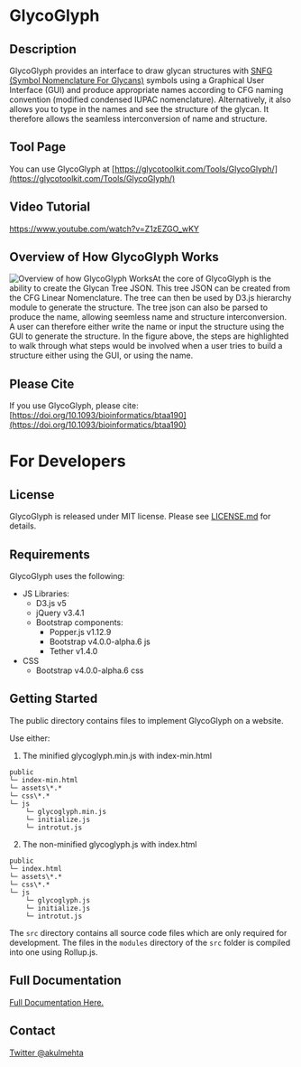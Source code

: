 # GlycoGlyph

## Description

GlycoGlyph provides an interface to draw glycan structures with [SNFG (Symbol Nomenclature For Glycans)](https://www.ncbi.nlm.nih.gov/glycans/snfg.html) symbols using a Graphical User Interface (GUI) and produce appropriate names according to CFG naming convention (modified condensed IUPAC nomenclature). Alternatively, it also allows you to type in the names and see the structure of the glycan. It therefore allows the seamless interconversion of name and structure.

## Tool Page

You can use GlycoGlyph at [https://glycotoolkit.com/Tools/GlycoGlyph/](https://glycotoolkit.com/Tools/GlycoGlyph/)

## Video Tutorial

https://www.youtube.com/watch?v=Z1zEZGO_wKY

## Overview of How GlycoGlyph Works

![Overview of how GlycoGlyph Works](https://glycotoolkit.com/wp-content/uploads/2019/11/Figure1@4x-100.png)At the core of GlycoGlyph is the ability to create the Glycan Tree JSON. This tree JSON can be created from the CFG Linear Nomenclature. The tree can then be used by D3.js hierarchy module to generate the structure. The tree json can also be parsed to produce the name, allowing seemless name and structure interconversion. A user can therefore either write the name or input the structure using the GUI to generate the structure.
In the figure above, the steps are highlighted to walk through what steps would be involved when a user tries to build a structure either using the GUI, or using the name.

## Please Cite

If you use GlycoGlyph, please cite: [https://doi.org/10.1093/bioinformatics/btaa190](https://doi.org/10.1093/bioinformatics/btaa190)

# For Developers


## License
GlycoGlyph is released under MIT license. Please see [LICENSE.md](LICENSE) for details.

## Requirements
GlycoGlyph uses the following: 
- JS Libraries:
	- D3.js v5
	- jQuery v3.4.1
	- Bootstrap components:
		- Popper.js v1.12.9
		- Bootstrap v4.0.0-alpha.6 js
		- Tether v1.4.0
- CSS
	- Bootstrap v4.0.0-alpha.6 css

## Getting Started

The public directory contains files to implement GlycoGlyph on a website.

Use either:
1. The minified glycoglyph.min.js with index-min.html
```
public
└─ index-min.html
└─ assets\*.*
└─ css\*.*
└─ js
    └─ glycoglyph.min.js
    └─ initialize.js
    └─ introtut.js
```

2. The non-minified glycoglyph.js with index.html
```
public
└─ index.html
└─ assets\*.*
└─ css\*.*
└─ js
    └─ glycoglyph.js
    └─ initialize.js
    └─ introtut.js
```

The `src` directory contains all source code files which are only required for development. The files in the `modules` directory of the `src` folder is compiled into one using Rollup.js.

## Full Documentation
[Full Documentation Here.](Documentation.md)

## Contact
[Twitter @akulmehta](https://twitter.com/akulmehta)